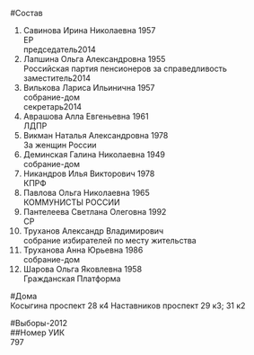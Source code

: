 #Состав  
1. Савинова Ирина Николаевна 1957  
    ЕР  
    председатель2014  
2. Лапшина Ольга Александровна 1955  
    Российская партия пенсионеров за справедливость  
    заместитель2014  
3. Вилькова Лариса Ильинична 1957  
    собрание-дом  
    секретарь2014  
4. Аврашова Алла Евгеньевна 1961  
    ЛДПР  
5. Викман Наталья Александровна 1978  
    За женщин России  
6. Деминская Галина Николаевна 1949  
    собрание-дом  
7. Никандров Илья Викторович 1978  
    КПРФ  
8. Павлова Ольга Николаевна 1965  
    КОММУНИСТЫ РОССИИ  
9. Пантелеева Светлана Олеговна 1992  
    СР  
10. Труханов Александр Владимирович  
    собрание избирателей по месту жительства  
11. Труханова Анна Юрьевна 1986  
    собрание-дом  
12. Шарова Ольга Яковлевна 1958  
    Гражданская Платформа  
  
#Дома  
Косыгина проспект 28 к4 Наставников проспект 29 к3; 31 к2  
  
#Выборы-2012  
##Номер УИК  
797  
